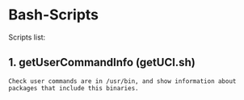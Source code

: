 # Bash-Scripts

Scripts list:

## 1. getUserCommandInfo (getUCI.sh)
    Check user commands are in /usr/bin, and show information about packages that include this binaries.

